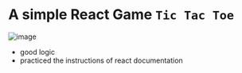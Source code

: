 
# A simple React Game `Tic Tac Toe`

![image](https://github.com/user-attachments/assets/6a0f7f81-a966-4d0c-b8f5-965ecedfaca1)


- good logic
- practiced the instructions of react documentation
